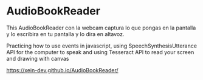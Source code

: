 # AudioBookReader

This AudioBookReader 
con la webcam captura lo que pongas en la pantalla 
y lo escribira en tu pantalla y lo dira en altavoz.

Practicing how to use events in javascript,
using SpeechSynthesisUtterance API for the computer to speak
and using Tesseract API to read your screen
and drawing with canvas

https://xein-dev.github.io/AudioBookReader/
